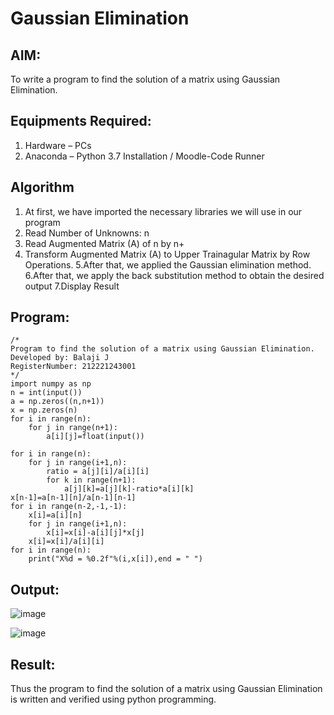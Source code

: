 # Gaussian Elimination

## AIM:
To write a program to find the solution of a matrix using Gaussian Elimination.

## Equipments Required:
1. Hardware – PCs
2. Anaconda – Python 3.7 Installation / Moodle-Code Runner

## Algorithm
1. At first, we have imported the necessary libraries we will use in our program
2. Read Number of Unknowns: n
3. Read Augmented Matrix (A) of n by n+
4. Transform Augmented Matrix (A) to Upper Trainagular Matrix by Row Operations.
5.After that, we applied the Gaussian elimination method.
6.After that, we apply the back substitution method to obtain the desired output
7.Display Result

## Program:
```
/*
Program to find the solution of a matrix using Gaussian Elimination.
Developed by: Balaji J
RegisterNumber: 212221243001
*/
import numpy as np
n = int(input())
a = np.zeros((n,n+1))
x = np.zeros(n)
for i in range(n):
    for j in range(n+1):
        a[i][j]=float(input())
    
for i in range(n):
    for j in range(i+1,n):
        ratio = a[j][i]/a[i][i]
        for k in range(n+1):
            a[j][k]=a[j][k]-ratio*a[i][k]
x[n-1]=a[n-1][n]/a[n-1][n-1]
for i in range(n-2,-1,-1):
    x[i]=a[i][n]
    for j in range(i+1,n):
        x[i]=x[i]-a[i][j]*x[j]
    x[i]=x[i]/a[i][i]
for i in range(n):
    print("X%d = %0.2f"%(i,x[i]),end = " ")
```
## Output:
![image](https://github.com/Balaji-Jothiramalingam/Gaussian/assets/114234865/52701b24-92c6-4f33-a39b-67cc1f11a1d2)


![image](https://github.com/Balaji-Jothiramalingam/Gaussian/assets/114234865/f2b3d8ea-7a28-44cf-a368-dd250f3a17e1)


## Result:
Thus the program to find the solution of a matrix using Gaussian Elimination is written and verified using python programming.


